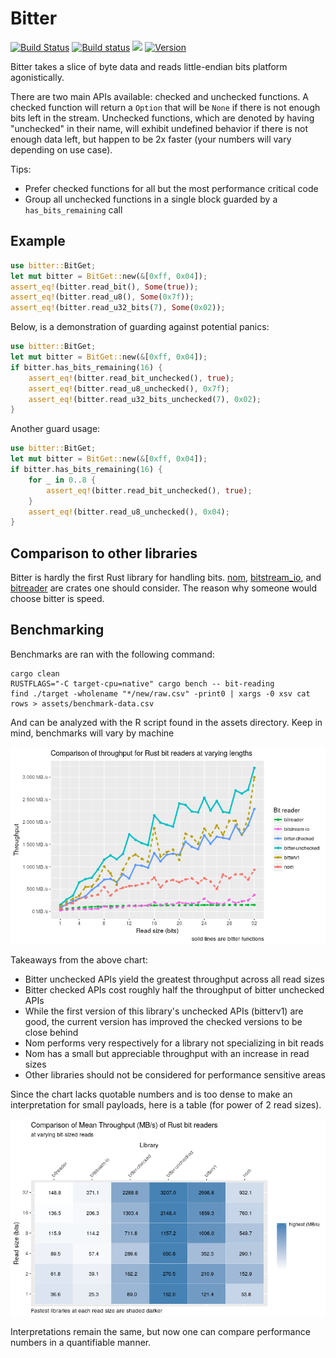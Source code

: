 # Bitter

[![Build Status](https://travis-ci.org/nickbabcock/bitter.svg?branch=master)](https://travis-ci.org/nickbabcock/bitter) [![Build status](https://ci.appveyor.com/api/projects/status/1y9ye7sp09rt9mwb/branch/master?svg=true)](https://ci.appveyor.com/project/nickbabcock/bitter/branch/master) [![](https://docs.rs/bitter/badge.svg)](https://docs.rs/bitter) [![Version](https://img.shields.io/crates/v/bitter.svg?style=flat-square)](https://crates.io/crates/bitter)

Bitter takes a slice of byte data and reads little-endian bits platform agonistically.

There are two main APIs available: checked and unchecked functions. A checked function will
return a `Option` that will be `None` if there is not enough bits left in the stream.
Unchecked functions, which are denoted by having "unchecked" in their name, will exhibit
undefined behavior if there is not enough data left, but happen to be 2x faster (your numbers
will vary depending on use case).

Tips:

- Prefer checked functions for all but the most performance critical code
- Group all unchecked functions in a single block guarded by a `has_bits_remaining` call

## Example

```rust
use bitter::BitGet;
let mut bitter = BitGet::new(&[0xff, 0x04]);
assert_eq!(bitter.read_bit(), Some(true));
assert_eq!(bitter.read_u8(), Some(0x7f));
assert_eq!(bitter.read_u32_bits(7), Some(0x02));
```

Below, is a demonstration of guarding against potential panics:

```rust
use bitter::BitGet;
let mut bitter = BitGet::new(&[0xff, 0x04]);
if bitter.has_bits_remaining(16) {
    assert_eq!(bitter.read_bit_unchecked(), true);
    assert_eq!(bitter.read_u8_unchecked(), 0x7f);
    assert_eq!(bitter.read_u32_bits_unchecked(7), 0x02);
}
```

Another guard usage:

```rust
use bitter::BitGet;
let mut bitter = BitGet::new(&[0xff, 0x04]);
if bitter.has_bits_remaining(16) {
    for _ in 0..8 {
        assert_eq!(bitter.read_bit_unchecked(), true);
    }
    assert_eq!(bitter.read_u8_unchecked(), 0x04);
}
```

## Comparison to other libraries

Bitter is hardly the first Rust library for handling bits.
[nom](https://crates.io/crates/nom),
[bitstream_io](https://crates.io/crates/bitstream-io), and
[bitreader](https://crates.io/crates/bitreader) are crates one should consider.
The reason why someone would choose bitter is speed.

## Benchmarking

Benchmarks are ran with the following command:

```
cargo clean
RUSTFLAGS="-C target-cpu=native" cargo bench -- bit-reading
find ./target -wholename "*/new/raw.csv" -print0 | xargs -0 xsv cat rows > assets/benchmark-data.csv
```

And can be analyzed with the R script found in the assets directory. Keep in mind, benchmarks will vary by machine

![bench-bit-reads.png](assets/bench-bit-reads.png)

Takeaways from the above chart:

* Bitter unchecked APIs yield the greatest throughput across all read sizes
* Bitter checked APIs cost roughly half the throughput of bitter unchecked APIs
* While the first version of this library's unchecked APIs (bitterv1) are good, the current version has improved the checked versions to be close behind
* Nom performs very respectively for a library not specializing in bit reads
* Nom has a small but appreciable throughput with an increase in read sizes
* Other libraries should not be considered for performance sensitive areas

Since the chart lacks quotable numbers and is too dense to make an interpretation for small payloads, here is a table (for power of 2 read sizes).

![bench-bit-table.png](assets/bench-bit-table.png)

Interpretations remain the same, but now one can compare performance numbers in a quantifiable manner.

